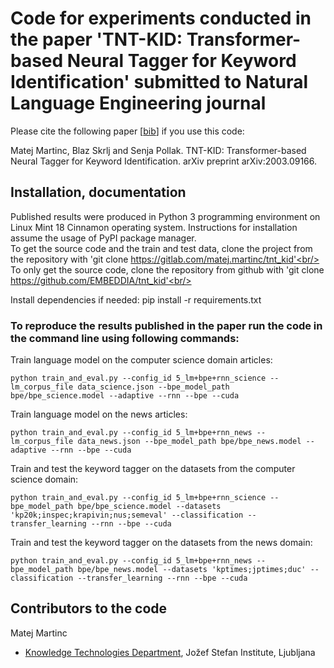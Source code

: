 # Code for experiments conducted in the paper 'TNT-KID: Transformer-based Neural Tagger for Keyword Identification' submitted to Natural Language Engineering journal #

Please cite the following paper [[bib](https://gitlab.com/matej.martinc/tnt_kid/-/blob/master/bibtex.js)] if you use this code:

Matej Martinc, Blaz Skrlj and Senja Pollak. TNT-KID: Transformer-based Neural Tagger for Keyword Identification. arXiv preprint arXiv:2003.09166.


## Installation, documentation ##

Published results were produced in Python 3 programming environment on Linux Mint 18 Cinnamon operating system. Instructions for installation assume the usage of PyPI package manager.<br/>
To get the source code and the train and test data, clone the project from the repository with 'git clone https://gitlab.com/matej.martinc/tnt_kid'<br/>
To only get the source code, clone the repository from github with 'git clone https://github.com/EMBEDDIA/tnt_kid'<br/>

Install dependencies if needed: pip install -r requirements.txt

### To reproduce the results published in the paper run the code in the command line using following commands: ###

Train language model on the computer science domain articles:<br/>
```
python train_and_eval.py --config_id 5_lm+bpe+rnn_science --lm_corpus_file data_science.json --bpe_model_path bpe/bpe_science.model --adaptive --rnn --bpe --cuda
```

Train language model on the news articles:<br/>
```
python train_and_eval.py --config_id 5_lm+bpe+rnn_news --lm_corpus_file data_news.json --bpe_model_path bpe/bpe_news.model --adaptive --rnn --bpe --cuda
```

Train and test the keyword tagger on the datasets from the computer science domain:<br/>
```
python train_and_eval.py --config_id 5_lm+bpe+rnn_science --bpe_model_path bpe/bpe_science.model --datasets 'kp20k;inspec;krapivin;nus;semeval' --classification --transfer_learning --rnn --bpe --cuda
```

Train and test the keyword tagger on the datasets from the news domain:<br/>
```
python train_and_eval.py --config_id 5_lm+bpe+rnn_news --bpe_model_path bpe/bpe_news.model --datasets 'kptimes;jptimes;duc' --classification --transfer_learning --rnn --bpe --cuda
```

## Contributors to the code ##

Matej Martinc<br/>

* [Knowledge Technologies Department](http://kt.ijs.si), Jožef Stefan Institute, Ljubljana
